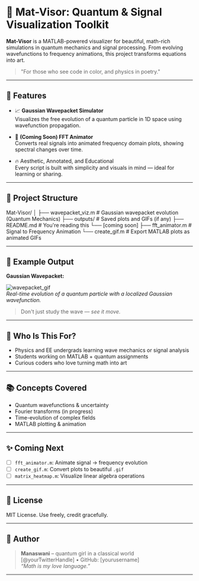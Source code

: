 # 🧠 Mat-Visor: Quantum & Signal Visualization Toolkit

**Mat-Visor** is a MATLAB-powered visualizer for beautiful, math-rich simulations in quantum mechanics and signal processing. From evolving wavefunctions to frequency animations, this project transforms equations into art.

> "For those who see code in color, and physics in poetry."

---

## 🌌 Features

- 📈 **Gaussian Wavepacket Simulator**  
  Visualizes the free evolution of a quantum particle in 1D space using wavefunction propagation.

- 🎵 **(Coming Soon) FFT Animator**  
  Converts real signals into animated frequency domain plots, showing spectral changes over time.

- 🔥 Aesthetic, Annotated, and Educational  
  Every script is built with simplicity and visuals in mind — ideal for learning or sharing.

---

## 📂 Project Structure

Mat-Visor/
│
├── wavepacket_viz.m # Gaussian wavepacket evolution (Quantum Mechanics)
├── outputs/ # Saved plots and GIFs (if any)
├── README.md # You're reading this
└── [coming soon]
├── fft_animator.m # Signal to Frequency Animation
└── create_gif.m # Export MATLAB plots as animated GIFs


---

## 🌠 Example Output

**Gaussian Wavepacket:**

![wavepacket_gif](./outputs/wavepacket_example.gif)  
*Real-time evolution of a quantum particle with a localized Gaussian wavefunction.*

> Don't just study the wave — *see it move.*

---

## 🧠 Who Is This For?

- Physics and EE undergrads learning wave mechanics or signal analysis
- Students working on MATLAB + quantum assignments
- Curious coders who love turning math into art

---

## 📚 Concepts Covered

- Quantum wavefunctions & uncertainty
- Fourier transforms (in progress)
- Time-evolution of complex fields
- MATLAB plotting & animation

---

## ✨ Coming Next

- [ ] `fft_animator.m`: Animate signal → frequency evolution  
- [ ] `create_gif.m`: Convert plots to beautiful `.gif`  
- [ ] `matrix_heatmap.m`: Visualize linear algebra operations  

---

## 📜 License

MIT License. Use freely, credit gracefully.

---

## 🐣 Author

> **Manaswani** – quantum girl in a classical world  
> [@yourTwitterHandle] • GitHub: [yourusername]  
> *“Math is my love language.”*

---

